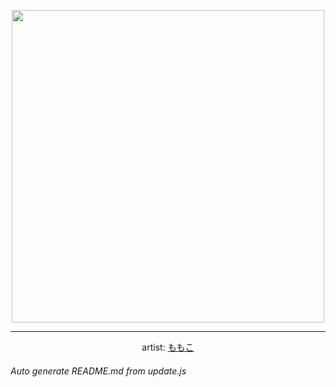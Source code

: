 
<p align="center">
  <img width="500" src="https://nekos.best/api/v2/neko/0776.png">
  <hr/>
  <center>
    artist: <a href="https://twitter.com/momoco_haru/status/1465985361906077704">ももこ</a>
  </center>
</p>


###### Auto generate README.md from update.js

